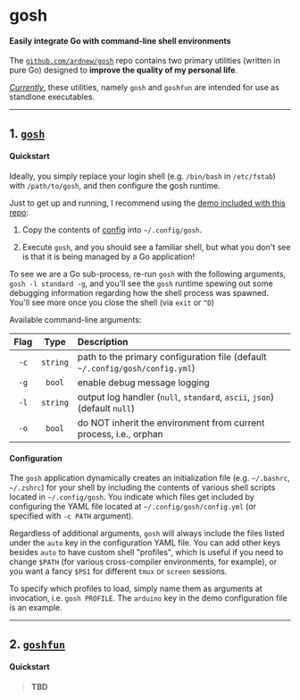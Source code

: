 # gosh
#### Easily integrate Go with command-line shell environments

The [`github.com/ardnew/gosh`](https://github.com/ardnew/gosh) repo contains two primary utilities (written in pure Go) designed to **improve the quality of my personal life**.

[*Currently*](#future-work), these utilities, namely `gosh` and `goshfun` are intended for use as standlone executables.

---

## 1. [`gosh`](https://github.com/ardnew/gosh/cmd/gosh) 

#### Quickstart
Ideally, you simply replace your login shell (e.g. `/bin/bash` in `/etc/fstab`) with `/path/to/gosh`, and then configure the gosh runtime. 

Just to get up and running, I recommend using the [demo included with this repo](https://github.com/ardnew/gosh/config): 

1. Copy the contents of [config](https://github.com/ardnew/gosh/config) into `~/.config/gosh`.

2. Execute `gosh`, and you should see a familiar shell, but what you don't see is that it is being managed by a Go application! 

To see we are a Go sub-process, re-run `gosh` with the following arguments, `gosh -l standard -g`, and you'll see the `gosh` runtime spewing out some debugging information regarding how the shell process was spawned. You'll see more once you close the shell (via `exit` or `^D`)

Available command-line arguments:

|Flag|Type|Description|
|:--:|:--:|:----------|
|`-c`|`string`|path to the primary configuration file (default `~/.config/gosh/config.yml`)|
|`-g`|`bool`|enable debug message logging|
|`-l`|`string`|output log handler (`null`, `standard`, `ascii`, `json`) (default `null`)|
|`-o`|`bool`|do NOT inherit the environment from current process, i.e., orphan|

#### Configuration
The `gosh` application dynamically creates an initialization file (e.g. `~/.bashrc`, `~/.zshrc`) for your shell by including the contents of various shell scripts located in `~/.config/gosh`. You indicate which files get included by configuring the YAML file located at `~/.config/gosh/config.yml` (or specified with `-c PATH` argument).

Regardless of additional arguments, `gosh` will always include the files listed under the `auto` key in the configuration YAML file. You can add other keys besides `auto` to have custom shell "profiles", which is useful if you need to change `$PATH` (for various cross-compiler environments, for example), or you want a fancy `$PS1` for different `tmux` or `screen` sessions. 

To specify which profiles to load, simply name them as arguments at invocation, i.e. `gosh PROFILE`. The `arduino` key in the demo configuration file is an example.

---

## 2. [`goshfun`](https://github.com/ardnew/gosh/cmd/goshfun) 

#### Quickstart
> **TBD**

